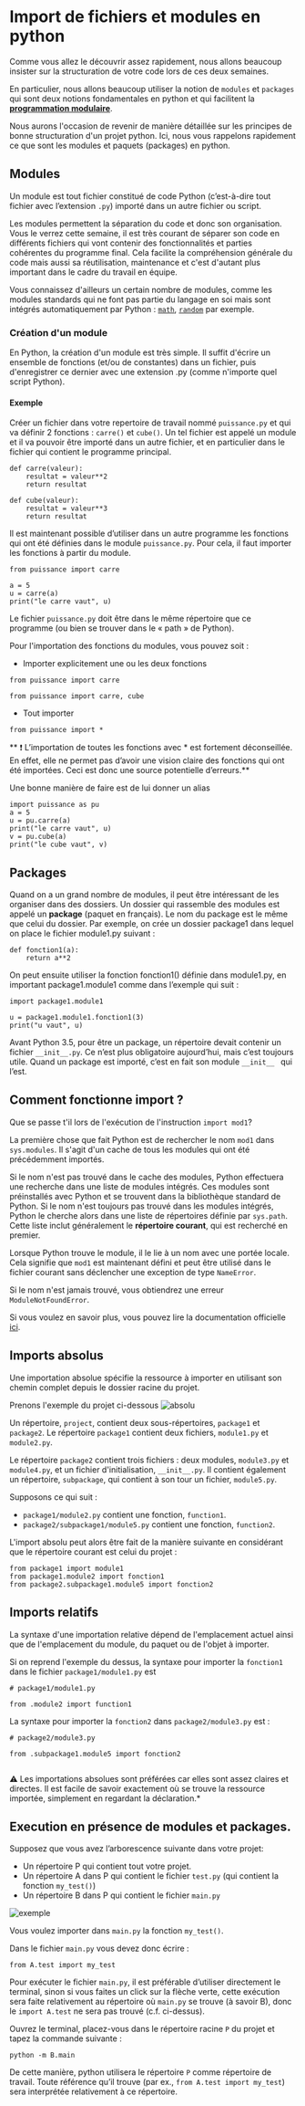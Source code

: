 # Import de fichiers et modules en python

Comme vous allez le découvrir assez rapidement, nous allons beaucoup insister sur la structuration de votre code lors de ces deux semaines.

En particulier, nous allons beaucoup utiliser la notion de `modules` et `packages` qui sont deux notions fondamentales en python et qui facilitent la **[programmation modulaire](https://en.wikipedia.org/wiki/Modular_programming)**. 

Nous aurons l'occasion de revenir de manière détaillée sur les principes de bonne structuration d'un projet python. Ici, nous vous rappelons rapidement ce que sont les modules et paquets (packages) en python.

## Modules

Un module est tout fichier constitué de code Python (c’est-à-dire tout fichier avec l’extension `.py`) importé dans un autre fichier ou script.

Les modules permettent la séparation du code et donc son organisation. Vous le verrez cette semaine, il est très courant de séparer son code en différents fichiers qui vont contenir des fonctionnalités et parties cohérentes du programme final. Cela facilite la compréhension générale du code mais aussi sa réutilisation, maintenance et c'est d'autant plus important dans le cadre du travail en équipe.

Vous connaissez d'ailleurs un certain nombre de modules, comme les modules standards qui ne font pas partie du langage en soi mais sont intégrés automatiquement par Python : [`math`](https://docs.python.org/fr/3.5/library/math.html), [`random`](https://docs.python.org/3/library/random.html) par exemple.


###  Création d'un module

En Python, la création d'un module est très simple. Il suffit d'écrire un ensemble de fonctions (et/ou de constantes) dans un fichier, puis d'enregistrer ce dernier avec une extension .py (comme n'importe quel script Python). 



#### Exemple 

Créer un fichier dans votre repertoire de travail nommé `puissance.py`  et qui va définir 2 fonctions : `carre()` et `cube()`. Un tel fichier est appelé un module et il va pouvoir être importé dans un autre fichier, et en particulier dans le fichier qui contient le programme principal.

```
def carre(valeur):
    resultat = valeur**2
    return resultat

def cube(valeur):
    resultat = valeur**3
    return resultat
```

Il est maintenant possible d’utiliser dans un autre programme les fonctions qui ont été définies dans le module `puissance.py`. Pour cela, il faut importer les fonctions à partir du module.


```
from puissance import carre

a = 5
u = carre(a)
print("le carre vaut", u)
```

Le fichier `puissance.py` doit être dans le même répertoire que ce programme (ou bien se trouver dans le « path » de Python).

Pour l'importation des fonctions du modules, vous pouvez soit :

* Importer explicitement une ou les deux fonctions

```
from puissance import carre
```

```
from puissance import carre, cube
```

* Tout importer

```
from puissance import *
```

** :heavy_exclamation_mark: L’importation de toutes les fonctions avec * est fortement déconseillée. En effet, elle ne permet pas d’avoir une vision claire des fonctions qui ont été importées. Ceci est donc une source potentielle d’erreurs.**

Une bonne manière de faire est de lui donner un alias

```
import puissance as pu
a = 5
u = pu.carre(a)
print("le carre vaut", u)
v = pu.cube(a)
print("le cube vaut", v)
```

## Packages

Quand on a un grand nombre de modules, il peut être intéressant de les organiser dans des dossiers. Un dossier qui rassemble des modules est appelé un **package** (paquet en français). Le nom du package est le même que celui du dossier. Par exemple, on crée un dossier package1 dans lequel on place le fichier module1.py suivant :

```
def fonction1(a):
    return a**2
```

On peut ensuite utiliser la fonction fonction1() définie dans module1.py, en important package1.module1 comme dans l’exemple qui suit :

```
import package1.module1

u = package1.module1.fonction1(3)
print("u vaut", u)

```

Avant Python 3.5, pour être un package, un répertoire devait contenir un fichier `__init__.py`. Ce n’est plus obligatoire aujourd’hui, mais c’est toujours utile. Quand un package est importé, c’est en fait son module `__init__ ` qui l’est.


## Comment fonctionne import ?

Que se passe t'il lors de l'exécution de l'instruction `import mod1`?

La première chose que fait Python est de rechercher le nom `mod1` dans `sys.modules`. Il s'agit d'un cache de tous les modules qui ont été précédemment importés.

Si le nom n'est pas trouvé dans le cache des modules, Python effectuera une recherche dans une liste de modules intégrés. Ces modules sont préinstallés avec Python et se trouvent dans la bibliothèque standard de Python. Si le nom n'est toujours pas trouvé dans les modules intégrés, Python le cherche alors dans une liste de répertoires définie par `sys.path`. Cette liste inclut généralement le **répertoire courant**, qui est recherché en premier.

Lorsque Python trouve le module, il le lie à un nom avec une portée locale. Cela signifie que `mod1` est maintenant défini et peut être utilisé dans le fichier courant sans déclencher une exception de type `NameError`.

Si le nom n'est jamais trouvé, vous obtiendrez une erreur `ModuleNotFoundError`. 

Si vous voulez en savoir plus, vous pouvez lire la documentation officielle [ici](https://docs.python.org/3/reference/import.html).


## Imports absolus


Une importation absolue spécifie la ressource à importer en utilisant son chemin complet depuis le dossier racine du projet.

Prenons l'exemple du projet  ci-dessous
![absolu](./Images/absolu.png)


Un répertoire, `project`, contient deux sous-répertoires, `package1` et `package2`. Le répertoire `package1` contient deux fichiers, `module1.py` et `module2.py`.

Le répertoire `package2` contient trois fichiers : deux modules, `module3.py` et `module4.py`, et un fichier d'initialisation, `__init__.py`. Il contient également un répertoire, `subpackage`, qui contient à son tour un fichier, `module5.py`.

Supposons ce qui suit :

* `package1/module2.py` contient une fonction, `function1`.
*  `package2/subpackage1/module5.py` contient une fonction, `function2`.

L'import absolu peut alors être fait de la manière suivante  en considérant que le répertoire courant est celui du projet :

```
from package1 import module1
from package1.module2 import fonction1
from package2.subpackage1.module5 import fonction2

```

## Imports relatifs

La syntaxe d'une importation relative dépend de l'emplacement actuel ainsi que de l'emplacement du module, du paquet ou de l'objet à importer.

Si on reprend l'exemple du dessus, la syntaxe pour importer la `fonction1` dans le fichier `package1/module1.py` est  

```
# package1/module1.py

from .module2 import function1

```

La syntaxe pour importer la  `fonction2` dans `package2/module3.py` est :

```
# package2/module3.py

from .subpackage1.module5 import fonction2


```

:warning: Les importations absolues sont préférées car elles sont assez claires et directes. Il est facile de savoir exactement où se trouve la ressource importée, simplement en regardant la déclaration.*




## Execution en présence de modules et packages.

Supposez que vous avez l’arborescence suivante dans votre projet:

* Un répertoire P qui contient tout votre projet.
* Un répertoire A dans P qui contient le fichier `test.py` (qui contient la fonction `my_test()`)
* Un répertoire B dans P qui contient le fichier `main.py`

![exemple](./Images/PAB.png)





Vous voulez importer dans `main.py` la fonction `my_test()`.

Dans le fichier `main.py` vous devez donc écrire :
```
from A.test import my_test
```


Pour exécuter le fichier `main.py`, il est préférable d’utiliser directement le terminal,
sinon si vous faites un click sur la flèche verte, cette exécution sera faite
relativement au répertoire où `main.py` se trouve (à savoir B), donc le `import A.test` ne sera pas trouvé (c.f. ci-dessus).

Ouvrez le terminal, placez-vous dans le répertoire racine `P` du projet  et tapez la commande suivante :
```
python -m B.main
```

De cette manière, python utilisera le répertoire `P` comme répertoire de travail. Toute référence qu’il trouve (par ex., `from A.test import my_test`) sera interprétée relativement à ce répertoire.